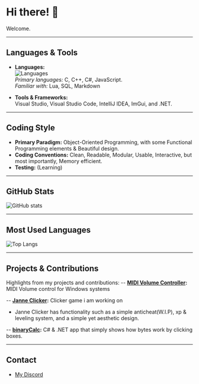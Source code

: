 # Hi there! 👋

Welcome.

---

##  Languages & Tools

- **Languages:**  
  ![Languages](https://upload.wikimedia.org/wikipedia/commons/thumb/1/18/C_Programming_Language.svg/32px-C_Programming_Language.svg.png?20201031132917)  
  *Primary languages:* C, C++, C#, JavaScript.  
  *Familiar with:* Lua, SQL, Markdown

- **Tools & Frameworks:**  
  Visual Studio, Visual Studio Code, IntelliJ IDEA, ImGui, and .NET.

---

## Coding Style

- **Primary Paradigm:** Object-Oriented Programming, with some Functional Programming elements & Beautiful design.
- **Coding Conventions:** Clean, Readable, Modular, Usable, Interactive, but most importantly, Memory efficient.
- **Testing:** (Learning)

---

## GitHub Stats

![GitHub stats](https://github-readme-stats.vercel.app/api?username=telnorp&show_icons=true&theme=radical)

---

## Most Used Languages

![Top Langs](https://github-readme-stats.vercel.app/api/top-langs/?username=telnorp&layout=compact&langs_count=6&theme=radical)

---

## Projects & Contributions

Highlights from my projects and contributions:
-- **[MIDI Volume Controller](https://github.com/telnorp/midivolcontrol):** MIDI Volume control for Windows systems

-- **[Janne Clicker](https://github.com/telnorp/games/tree/main/clicker):** Clicker game i am working on
- Janne Clicker has functionality such as a simple anticheat(W.I.P), xp & leveling system, and a simple yet aesthetic design.

-- **[binaryCalc](https://github.com/telnorp/binaryCalc):** C# & .NET app that simply shows how bytes work by clicking boxes.
  
---

## Contact

- [My Discord](https://discord.com/users/1076140426551107704)

